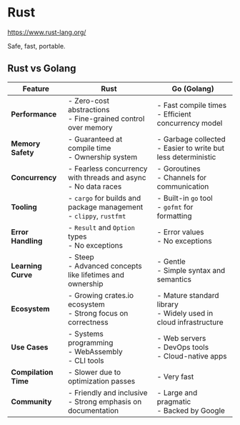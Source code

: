 # Rust

<https://www.rust-lang.org/>

Safe, fast, portable.

## Rust vs Golang

| Feature              | Rust                                                                 | Go (Golang)                                                        |
|----------------------|----------------------------------------------------------------------|--------------------------------------------------------------------|
| **Performance**       | - Zero-cost abstractions  <br> - Fine-grained control over memory   | - Fast compile times <br> - Efficient concurrency model            |
| **Memory Safety**     | - Guaranteed at compile time <br> - Ownership system                | - Garbage collected <br> - Easier to write but less deterministic  |
| **Concurrency**       | - Fearless concurrency with threads and async <br> - No data races  | - Goroutines <br> - Channels for communication                    |
| **Tooling**           | - `cargo` for builds and package management <br> - `clippy`, `rustfmt` | - Built-in `go` tool <br> - `gofmt` for formatting                 |
| **Error Handling**    | - `Result` and `Option` types <br> - No exceptions                  | - Error values <br> - No exceptions                                |
| **Learning Curve**    | - Steep <br> - Advanced concepts like lifetimes and ownership        | - Gentle <br> - Simple syntax and semantics                        |
| **Ecosystem**         | - Growing crates.io ecosystem <br> - Strong focus on correctness     | - Mature standard library <br> - Widely used in cloud infrastructure |
| **Use Cases**         | - Systems programming <br> - WebAssembly <br> - CLI tools            | - Web servers <br> - DevOps tools <br> - Cloud-native apps         |
| **Compilation Time**  | - Slower due to optimization passes                                  | - Very fast                                                        |
| **Community**         | - Friendly and inclusive <br> - Strong emphasis on documentation     | - Large and pragmatic <br> - Backed by Google                     |
